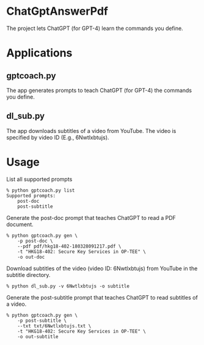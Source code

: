 # ChatGptAnswerPdf
The project lets ChatGPT (for GPT-4) learn the commands you define.

# Applications

## gptcoach.py

The app generates prompts to teach ChatGPT (for GPT-4) the commands you define.

## dl_sub.py

The app downloads subtitles of a video from YouTube. The video is specified by video ID (E.g., 6Nwtlxbtujs).

# Usage

List all supported prompts
```
% python gptcoach.py list
Supported prompts:
    post-doc
    post-subtitle
```

Generate the post-doc prompt that teaches ChatGPT to read a PDF document.
```
% python gptcoach.py gen \
    -p post-doc \
    --pdf pdf/hkg18-402-180328091217.pdf \
    -t "HKG18-402: Secure Key Services in OP-TEE" \
    -o out-doc 
```

Download subtitles of the video (video ID: 6Nwtlxbtujs) from YouTube in the subtitle directory.
```
% python dl_sub.py -v 6Nwtlxbtujs -o subtitle
```

Generate the post-subtitle prompt that teaches ChatGPT to read subtitles of a video.
```
% python gptcoach.py gen \
    -p post-subtitle \
    --txt txt/6Nwtlxbtujs.txt \
    -t "HKG18-402: Secure Key Services in OP-TEE" \
    -o out-subtitle 
```
